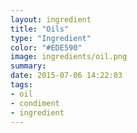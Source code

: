 ```yaml
---
layout: ingredient
title: "Oils"
type: "Ingredient"
color: "#EDE590"
image: ingredients/oil.png
summary: 
date: 2015-07-06 14:22:03
tags:
- oil
- condiment
- ingredient
---
```

